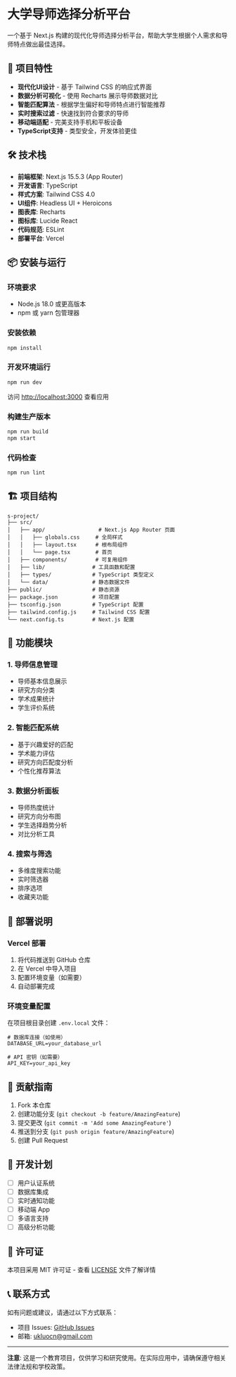 # 大学导师选择分析平台

一个基于 Next.js 构建的现代化导师选择分析平台，帮助大学生根据个人需求和导师特点做出最佳选择。

## 🚀 项目特性

- **现代化UI设计** - 基于 Tailwind CSS 的响应式界面
- **数据分析可视化** - 使用 Recharts 展示导师数据对比
- **智能匹配算法** - 根据学生偏好和导师特点进行智能推荐
- **实时搜索过滤** - 快速找到符合要求的导师
- **移动端适配** - 完美支持手机和平板设备
- **TypeScript支持** - 类型安全，开发体验更佳

## 🛠️ 技术栈

- **前端框架**: Next.js 15.5.3 (App Router)
- **开发语言**: TypeScript
- **样式方案**: Tailwind CSS 4.0
- **UI组件**: Headless UI + Heroicons
- **图表库**: Recharts
- **图标库**: Lucide React
- **代码规范**: ESLint
- **部署平台**: Vercel

## 📦 安装与运行

### 环境要求
- Node.js 18.0 或更高版本
- npm 或 yarn 包管理器

### 安装依赖
```bash
npm install
```

### 开发环境运行
```bash
npm run dev
```
访问 [http://localhost:3000](http://localhost:3000) 查看应用

### 构建生产版本
```bash
npm run build
npm start
```

### 代码检查
```bash
npm run lint
```

## 🏗️ 项目结构

```
s-project/
├── src/
│   ├── app/                 # Next.js App Router 页面
│   │   ├── globals.css     # 全局样式
│   │   ├── layout.tsx      # 根布局组件
│   │   └── page.tsx        # 首页
│   ├── components/         # 可复用组件
│   ├── lib/               # 工具函数和配置
│   ├── types/             # TypeScript 类型定义
│   └── data/              # 静态数据文件
├── public/                # 静态资源
├── package.json           # 项目配置
├── tsconfig.json          # TypeScript 配置
├── tailwind.config.js     # Tailwind CSS 配置
└── next.config.ts         # Next.js 配置
```

## 🎯 功能模块

### 1. 导师信息管理
- 导师基本信息展示
- 研究方向分类
- 学术成果统计
- 学生评价系统

### 2. 智能匹配系统
- 基于兴趣爱好的匹配
- 学术能力评估
- 研究方向匹配度分析
- 个性化推荐算法

### 3. 数据分析面板
- 导师热度统计
- 研究方向分布图
- 学生选择趋势分析
- 对比分析工具

### 4. 搜索与筛选
- 多维度搜索功能
- 实时筛选器
- 排序选项
- 收藏夹功能

## 🚀 部署说明

### Vercel 部署
1. 将代码推送到 GitHub 仓库
2. 在 Vercel 中导入项目
3. 配置环境变量（如需要）
4. 自动部署完成

### 环境变量配置
在项目根目录创建 `.env.local` 文件：
```env
# 数据库连接（如使用）
DATABASE_URL=your_database_url

# API 密钥（如需要）
API_KEY=your_api_key
```

## 🤝 贡献指南

1. Fork 本仓库
2. 创建功能分支 (`git checkout -b feature/AmazingFeature`)
3. 提交更改 (`git commit -m 'Add some AmazingFeature'`)
4. 推送到分支 (`git push origin feature/AmazingFeature`)
5. 创建 Pull Request

## 📝 开发计划

- [ ] 用户认证系统
- [ ] 数据库集成
- [ ] 实时通知功能
- [ ] 移动端 App
- [ ] 多语言支持
- [ ] 高级分析功能

## 📄 许可证

本项目采用 MIT 许可证 - 查看 [LICENSE](LICENSE) 文件了解详情

## 📞 联系方式

如有问题或建议，请通过以下方式联系：
- 项目 Issues: [GitHub Issues](https://github.com/itouchgod/s-project/issues)
- 邮箱: ukluocn@gmail.com

---

**注意**: 这是一个教育项目，仅供学习和研究使用。在实际应用中，请确保遵守相关法律法规和学校政策。